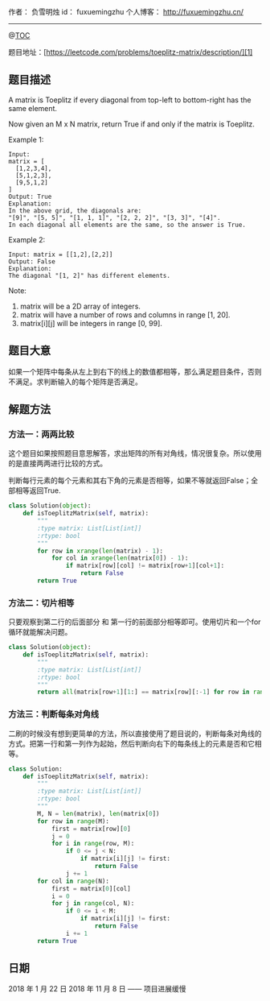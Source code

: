 
作者： 负雪明烛
id：	fuxuemingzhu
个人博客：	http://fuxuemingzhu.cn/

---
@[TOC](目录)

题目地址：[https://leetcode.com/problems/toeplitz-matrix/description/][1]


## 题目描述

A matrix is Toeplitz if every diagonal from top-left to bottom-right has the same element.

Now given an M x N matrix, return True if and only if the matrix is Toeplitz.
 

Example 1:

	Input:
	matrix = [
	  [1,2,3,4],
	  [5,1,2,3],
	  [9,5,1,2]
	]
	Output: True
	Explanation:
	In the above grid, the diagonals are:
	"[9]", "[5, 5]", "[1, 1, 1]", "[2, 2, 2]", "[3, 3]", "[4]".
	In each diagonal all elements are the same, so the answer is True.

Example 2:

    Input: matrix = [[1,2],[2,2]]
    Output: False
    Explanation:
    The diagonal "[1, 2]" has different elements.

Note:

1. matrix will be a 2D array of integers.
1. matrix will have a number of rows and columns in range [1, 20].
1. matrix[i][j] will be integers in range [0, 99].

## 题目大意

如果一个矩阵中每条从左上到右下的线上的数值都相等，那么满足题目条件，否则不满足。求判断输入的每个矩阵是否满足。

## 解题方法

### 方法一：两两比较

这个题目如果按照题目意思解答，求出矩阵的所有对角线，情况很复杂。所以使用的是直接两两进行比较的方式。

判断每行元素的每个元素和其右下角的元素是否相等，如果不等就返回False；全部相等返回True.

```python
class Solution(object):
    def isToeplitzMatrix(self, matrix):
        """
        :type matrix: List[List[int]]
        :rtype: bool
        """
        for row in xrange(len(matrix) - 1):
        	for col in xrange(len(matrix[0]) - 1):
        		if matrix[row][col] != matrix[row+1][col+1]:
        			return False
        return True
```

### 方法二：切片相等

只要观察到第二行的后面部分 和 第一行的前面部分相等即可。使用切片和一个for循环就能解决问题。

```python
class Solution(object):
    def isToeplitzMatrix(self, matrix):
        """
        :type matrix: List[List[int]]
        :rtype: bool
        """
        return all(matrix[row+1][1:] == matrix[row][:-1] for row in range(len(matrix)-1))
```

### 方法三：判断每条对角线

二刷的时候没有想到更简单的方法，所以直接使用了题目说的，判断每条对角线的方式。把第一行和第一列作为起始，然后判断向右下的每条线上的元素是否和它相等。

```python
class Solution:
    def isToeplitzMatrix(self, matrix):
        """
        :type matrix: List[List[int]]
        :rtype: bool
        """
        M, N = len(matrix), len(matrix[0])
        for row in range(M):
            first = matrix[row][0]
            j = 0
            for i in range(row, M):
                if 0 <= j < N:
                    if matrix[i][j] != first:
                        return False
                j += 1
        for col in range(N):
            first = matrix[0][col]
            i = 0
            for j in range(col, N):
                if 0 <= i < M:
                    if matrix[i][j] != first:
                        return False
                i += 1
        return True
```



## 日期

2018 年 1 月 22 日 
2018 年 11 月 8 日 —— 项目进展缓慢

  [1]: https://leetcode.com/problems/toeplitz-matrix/description/
